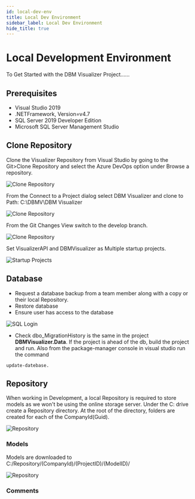 ```yaml
---
id: local-dev-env
title: Local Dev Environment
sidebar_label: Local Dev Environment
hide_title: true
---
```


# Local Development Environment

To Get Started with the DBM Visualizer Project......

## Prerequisites

- Visual Studio 2019
- .NETFramework, Version=v4.7
- SQL Server 2019 Developer Edition
- Microsoft SQL Server Management Studio

## Clone Repository

Clone the Visualizer Repository from Visual Studio by going to the Git>Clone Repository and select the Azure DevOps option under Browse a repository.

![Clone Repository](/img/api/local-dev-env/clone-repo.png)

From the Connect to a Project dialog select DBM Visualizer and clone to Path: C:\DBMV\DBM Visualizer

![Clone Repository](/img/api/local-dev-env/connect-to-azure.png)

From the Git Changes View switch to the develop branch.

![Clone Repository](/img/api/local-dev-env/dev-branch.png)

Set VisualizerAPI and DBMVisualizer as Multiple startup projects.

![Startup Projects](/img/api/local-dev-env/startup-projects.png)

## Database

- Request a database backup from a team member along with a copy or their local Repository.
- Restore database
- Ensure user has access to the database

![SQL Login](/img/api/local-dev-env/sql-login.png)

 - Check dbo_MigrationHistory is the same in the project <strong>DBMVisualizer.Data</strong>. If the project is ahead of the db, build the project and run. Also from the package-manager console in visual studio run the command 
 ```
 update-datebase.
 ```

## Repository

When working in Development, a local Repository is required to store models as we won't be using the online storage server.
Under the C: drive create a Repository directory. At the root of the directory, folders are created for each of the CompanyId(Guid).

![Repository](/img/api/local-dev-env/c-repository.png)

### Models

Models are downloaded to C:/Repository/(CompanyId)/(ProjectID)/(ModelID)/

![Repository](/img/api/local-dev-env/models.png)

### Comments
